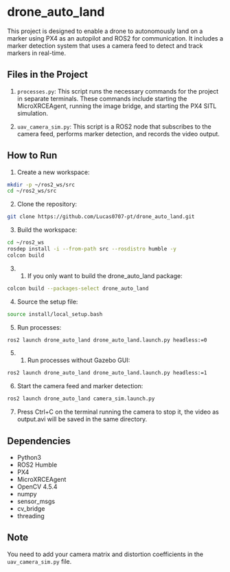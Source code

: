 # drone_auto_land

This project is designed to enable a drone to autonomously land on a marker using PX4 as an autopilot and ROS2 for communication. It includes a marker detection system that uses a camera feed to detect and track markers in real-time.

## Files in the Project

1. `processes.py`: This script runs the necessary commands for the project in separate terminals. These commands include starting the MicroXRCEAgent, running the image bridge, and starting the PX4 SITL simulation.

2. `uav_camera_sim.py`: This script is a ROS2 node that subscribes to the camera feed, performs marker detection, and records the video output.

## How to Run

1. Create a new workspace:

```bash
mkdir -p ~/ros2_ws/src
cd ~/ros2_ws/src
```

2. Clone the repository:

```bash
git clone https://github.com/Lucas0707-pt/drone_auto_land.git
```

3. Build the workspace:

```bash
cd ~/ros2_ws
rosdep install -i --from-path src --rosdistro humble -y
colcon build
```

3. 1) If you only want to build the drone_auto_land package:

```bash
colcon build --packages-select drone_auto_land
```

4. Source the setup file:

```bash
source install/local_setup.bash
```

5. Run processes:

```bash
ros2 launch drone_auto_land drone_auto_land.launch.py headless:=0
```

5. 1) Run processes without Gazebo GUI:

```bash
ros2 launch drone_auto_land drone_auto_land.launch.py headless:=1
```


6. Start the camera feed and marker detection:
    
```bash
ros2 launch drone_auto_land camera_sim.launch.py
```

7. Press Ctrl+C on the terminal running the camera to stop it, the video as output.avi will be saved in the same directory.

## Dependencies

- Python3
- ROS2 Humble
- PX4
- MicroXRCEAgent
- OpenCV 4.5.4
- numpy
- sensor_msgs
- cv_bridge
- threading

## Note

You need to add your camera matrix and distortion coefficients in the `uav_camera_sim.py` file.





